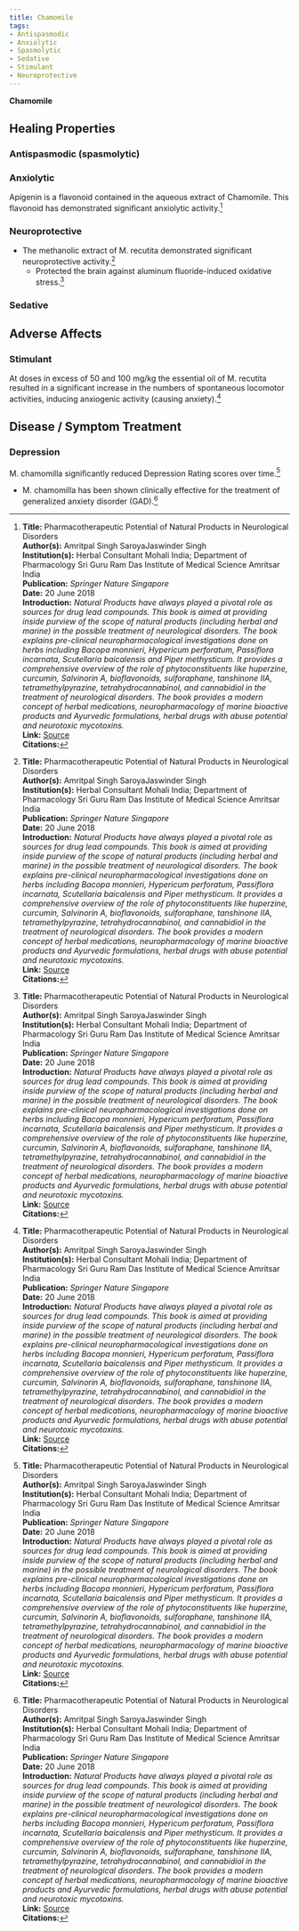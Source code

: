 ```yaml
---
title: Chamomile
tags:
- Antispasmodic
- Anxiolytic
- Spasmolytic
- Sedative
- Stimulant
- Neuroprotective
---
```

**Chamomile**

## Healing Properties

### Antispasmodic (spasmolytic)

### Anxiolytic

Apigenin is a flavonoid contained in the aqueous extract of Chamomile. This flavonoid has demonstrated significant anxiolytic activity.[^1]

### Neuroprotective

- The methanolic extract of M. recutita demonstrated significant neuroprotective activity.[^1]
  - Protected the brain against aluminum fluoride-induced oxidative stress.[^1]

### Sedative

## Adverse Affects

### Stimulant

At doses in excess of 50 and 100 mg/kg the essential oil of M. recutita resulted in a significant increase in the numbers of spontaneous locomotor activities, inducing anxiogenic activity (causing anxiety).[^1]

## Disease / Symptom Treatment

### Depression

M. chamomilla significantly reduced Depression Rating scores over time.[^1]

- M. chamomilla has been shown clinically effective for the treatment of generalized anxiety disorder (GAD).[^1]

[^1]: **Title:** Pharmacotherapeutic Potential of Natural Products in Neurological Disorders <br>**Author(s):** Amritpal Singh SaroyaJaswinder Singh <br>**Institution(s):** Herbal Consultant Mohali India; Department of Pharmacology Sri Guru Ram Das Institute of Medical Science Amritsar India<br>**Publication:** <i>Springer Nature Singapore</i><br>**Date:** 20 June 2018<br>**Introduction:** <i>Natural Products have always played a pivotal role as sources for drug lead compounds. This book is aimed at providing inside purview of the scope of natural products (including herbal and marine) in the possible treatment of neurological disorders. The book explains pre-clinical neuropharmacological investigations done on herbs including Bacopa monnieri, Hypericum perforatum, Passiflora incarnata, Scutellaria baicalensis and Piper methysticum. It provides a comprehensive overview of the role of phytoconstituents like huperzine, curcumin, Salvinorin A, bioflavonoids, sulforaphane, tanshinone IIA, tetramethylpyrazine, tetrahydrocannabinol, and cannabidiol in the treatment of neurological disorders. The book provides a modern concept of herbal medications, neuropharmacology of marine bioactive products and Ayurvedic formulations, herbal drugs with abuse potential and neurotoxic mycotoxins.</i><br>**Link:** [Source](https://doi.org/10.1007/978-981-13-0289-3)<br>**Citations:**